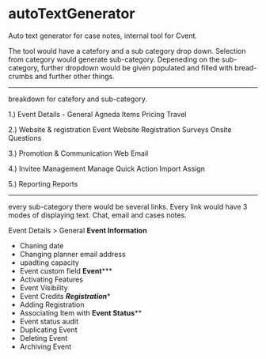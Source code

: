 # autoTextGenerator
Auto text generator for case notes, internal tool for Cvent.

The tool would have a catefory and a sub category drop down. Selection from category would generate sub-category.
Depeneding on the sub-category, further dropdown would be given populated and filled with bread-crumbs and further other things.


********************************************************
breakdown for catefory and sub-category.

1.) Event Details - 
General
Agneda Items
Pricing
Travel

2.) Website & registration 
Event Website
Registration
Surveys
Onsite
Questions

3.) Promotion & Communication
Web 
Email

4.) Invitee Management
Manage
Quick Action
Import
Assign

5.) Reporting
Reports

************************************************************
every sub-category there would be several links. Every link would have 3 modes of displaying text. Chat, email and cases notes.

Event Details > General
****Event Information****
- Chaning date
- Changing planner email address
- upadting capacity
- Event custom field
****Event*******
- Activating Features
- Event Visibility
- Event Credits
*****Registration******
- Adding Registration
- Associating Item with
****Event Status******
- Event status audit
- Duplicating Event
- Deleting Event
- Archiving Event
